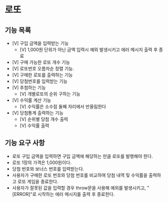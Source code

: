 # 로또

## 기능 목록

- [V] 구입 금액을 입력받는 기능
  - [V] 1,000원 단위가 아닌 금액 입력시 예외 발생시키고 에러 메시지 출력 후 종료
- [V] 구매 가능한 로또 개수 기능
- [V] 로또번호 오름차순 정렬 기능.
- [V] 구매한 로또를 출력하는 기능
- [V] 당첨번호를 입력받는 기능
- [V] 추첨하는 기능
  - [V] 개별로또의 순위 구하는 기능
- [V] 수익률 계산 기능
  - [V] 수익률은 소수점 둘째 자리에서 반올림한다
- [V] 당첨통계 출력하는 기능
  - [V] 순위별 당첨 개수 출력
  - [V] 수익률 출력

## 기능 요구 사항

- 로또 구입 금액을 입력하면 구입 금액에 해당하는 만큼 로또를 발행해야 한다.
- 로또 1장의 가격은 1,000원이다.
- 당첨 번호와 보너스 번호를 입력받는다.
- 사용자가 구매한 로또 번호와 당첨 번호를 비교하여 당첨 내역 및 수익률을 출력하고 로또 게임을 종료한다.
- 사용자가 잘못된 값을 입력할 경우 throw문을 사용해 예외를 발생시키고, "[ERROR]"로 시작하는 에러 메시지를 출력 후 종료한다.
